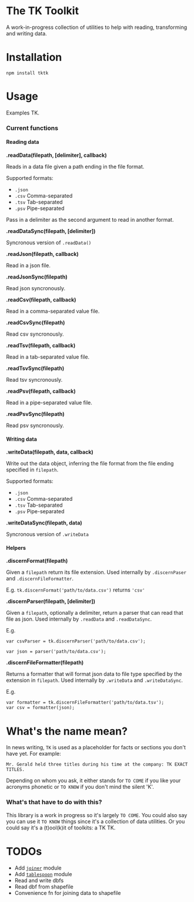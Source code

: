 The TK Toolkit
==============

A work-in-progress collection of utilities to help with reading, transforming and writing data. 

# Installation

````
npm install tktk
````

# Usage

Examples TK.

### Current functions

#### Reading data

__.readData(filepath, [delimiter], callback)__

Reads in a data file given a path ending in the file format. 

Supported formats:

* `.json`
* `.csv` Comma-separated
* `.tsv` Tab-separated
* `.psv` Pipe-separated

Pass in a delimiter as the second argument to read in another format.

__.readDataSync(filepath, [delimiter])__

Syncronous version of `.readData()`

__.readJson(filepath, callback)__

Read in a json file.

__.readJsonSync(filepath)__

Read json syncronously.

__.readCsv(filepath, callback)__

Read in a comma-separated value file.

__.readCsvSync(filepath)__

Read csv syncronously.

__.readTsv(filepath, callback)__

Read in a tab-separated value file.

__.readTsvSync(filepath)__

Read tsv syncronously.

__.readPsv(filepath, callback)__

Read in a pipe-separated value file.

__.readPsvSync(filepath)__

Read psv syncronously.

#### Writing data

__.writeData(filepath, data, callback)__

Write out the data object, inferring the file format from the file ending specified in `filepath`.

Supported formats:

* `.json`
* `.csv` Comma-separated
* `.tsv` Tab-separated
* `.psv` Pipe-separated

__.writeDataSync(filepath, data)__

Syncronous version of `.writeData`

#### Helpers

__.discernFormat(filepath)__

Given a `filepath` return its file extension. Used internally by `.discernPaser` and `.discernFileFormatter`.

E.g. `tk.discernFormat('path/to/data.csv')` returns `'csv'`

__.discernParser(filepath, [delimiter])__

Given a `filepath`, optionally a delimiter, return a parser that can read that file as json. Used internally by `.readData` and `.readDataSync`.

E.g. 

````
var csvParser = tk.discernParser('path/to/data.csv');

var json = parser('path/to/data.csv');
````

__.discernFileFormatter(filepath)__

Returns a formatter that will format json data to file type specified by the extension in `filepath`. Used internally by `.writeData` and `.writeDataSync`.

E.g.

````
var formatter = tk.discernFileFormatter('path/to/data.tsv');
var csv = formatter(json);
````

# What's the name mean?

In news writing, `TK` is used as a placeholder for facts or sections you don't have yet. For example:

````
Mr. Gerald held three titles during his time at the company: TK EXACT TITLES.
````

Depending on whom you ask, it either stands for `TO COME` if you like your acronyms phonetic or `TO KNOW` if you don't mind the silent 'K'.

### What's that have to do with this?

This library is a work in progress so it's largely `TO COME`. You could also say you can use it `TO KNOW` things since it's a collection of data utilities. Or you could say it's a (t)ool(k)it of toolkits: a TK TK.

# TODOs

* Add [`joiner`](http://github.com/mhkeller/joiner) module
* Add [`tablespoon`](http://github.com/ajam/tablespoon) module
* Read and write dbfs
* Read dbf from shapefile
* Convenience fn for joining data to shapefile
